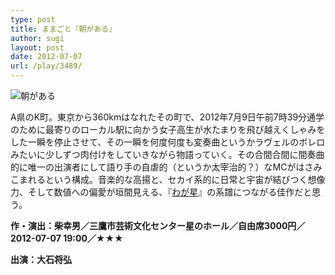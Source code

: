 ```yaml
---
type: post
title: ままごと『朝がある』
author: sugi
layout: post
date: 2012-07-07
url: /play/3489/
---
```

<img src="http://i0.wp.com/asharpminor.com/wp-content/uploads/2012/07/asa_ga_aru.jpg?resize=240%2C240" alt="朝がある" title="朝がある" class="alignleft size-full wp-image-3490" data-recalc-dims="1" />

A県のK町。東京から360kmはなれたその町で、2012年7月9日午前7時39分通学のために最寄りのローカル駅に向かう女子高生が水たまりを飛び越えくしゃみをした一瞬を停止させて、その一瞬を何度何度も変奏曲というかラヴェルのボレロみたいに少しずつ肉付けをしていきながら物語っていく。その合間合間に間奏曲的に唯一の出演者にして語り手の自虐的（というか太宰治的？）なMCがはさみこまれるという構成。音楽的な高揚と、セカイ系的に日常と宇宙が結びつく想像力、そして数値への偏愛が垣間見える、『<a href="http://asharpminor.com/play-20091011" onclick="_gaq.push(['_trackEvent', 'outbound-article', 'http://asharpminor.com/play-20091011', 'わが星']);" >わが星</a>』の系譜につながる佳作だと思う。

**作・演出：柴幸男／三鷹市芸術文化センター星のホール／自由席3000円／2012-07-07 19:00／★★★**

**出演：大石将弘**
